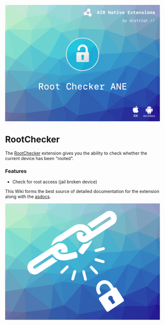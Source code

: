 
![](images/hero.png)

# RootChecker

The [RootChecker](https://airnativeextensions.com/extension/com.distriqt.RootChecker) extension 
gives you the ability to check whether the current device has been "rooted".


### Features

- Check for root access (jail broken device)




This Wiki forms the best source of detailed documentation for the extension along with 
the [asdocs](https://distriqt.github.io/ANE-RootChecker/asdocs). 


![](images/promo.png)
